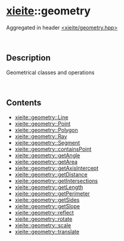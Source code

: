 # [xieite](./xieite.md)\:\:geometry
Aggregated in header [<xieite/geometry.hpp>](../include/xieite/geometry.hpp)

&nbsp;

## Description
Geometrical classes and operations

&nbsp;

## Contents
- [xieite::geometry::Line](./geometry/Line.md)
- [xieite::geometry::Point](./geometry/Point.md)
- [xieite::geometry::Polygon](./geometry/Polygon.md)
- [xieite::geometry::Ray](./geometry/Ray.md)
- [xieite::geometry::Segment](./geometry/Segment.md)
- [xieite::geometry::containsPoint](./geometry/containsPoint.md)
- [xieite::geometry::getAngle](./geometry/getAngle.md)
- [xieite::geometry::getArea](./geometry/getArea.md)
- [xieite::geometry::getAxisIntercept](./geometry/getAxisIntercept.md)
- [xieite::geometry::getDistance](./geometry/getDistance.md)
- [xieite::geometry::getIntersections](./geometry/getIntersections.md)
- [xieite::geometry::getLength](./geometry/getLength.md)
- [xieite::geometry::getPerimeter](./geometry/getPerimeter.md)
- [xieite::geometry::getSides](./geometry/getSides.md)
- [xieite::geometry::getSlope](./geometry/getSlope.md)
- [xieite::geometry::reflect](./geometry/reflect.md)
- [xieite::geometry::rotate](./geometry/rotate.md)
- [xieite::geometry::scale](./geometry/scale.md)
- [xieite::geometry::translate](./geometry/translate.md)
